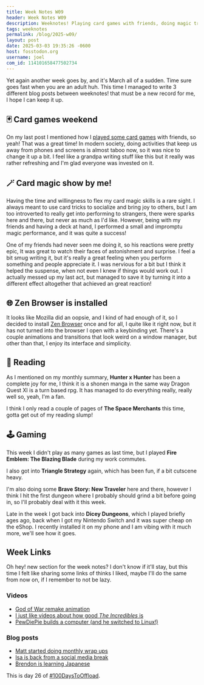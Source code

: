 ```yaml
---
title: Week Notes W09
header: Week Notes W09
description: Weeknotes! Playing card games with friends, doing magic tricks and other things that happened, also, links to things I liked!
tags: weeknotes
permalink: /blog/2025-w09/
layout: post
date: 2025-03-03 19:35:26 -0600
host: fosstodon.org
username: joel
com_id: 114101658477502734
---
```


Yet again another week goes by, and it's March all of a sudden. Time sure goes fast when you are an adult huh. This time I managed to write 3 different blog posts between weeknotes! that must be a new record for me, I hope I can keep it up.

## 🃏 Card games weekend

On my last post I mentioned how I [played some card games](/blog/neat-card-games-for-everyone) with friends, so yeah! That was a great time! In modern society, doing activities that keep us away from phones and screens is almost taboo now, so it was nice to change it up a bit. I feel like a grandpa writing stuff like this but it really was rather refreshing and I'm glad everyone was invested on it.

## 🪄 Card magic show by me!

Having the time and willingness to flex my card magic skills is a rare sight. I always meant to use card tricks to socialize and bring joy to others, but I am too introverted to really get into performing to strangers, there were sparks here and there, but never as much as I'd like. However, being with my friends and having a deck at hand, I performed a small and impromptu magic performance, and it was quite a success!

One of my friends had never seen me doing it, so his reactions were pretty epic, It was great to watch their faces of astonishment and surprise. I feel a bit smug writing it, but it's really a great feeling when you perform something and people appreciate it. I was nervious for a bit but I think it helped the suspense, when not even I knew if things would work out. I actually messed up my last act, but managed to save it by turning it into a different effect altogether that achieved an great reaction!

## 🌐 Zen Browser is installed

It looks like Mozilla did an oopsie, and I kind of had enough of it, so I decided to install [Zen Browser](https://zen-browser.app/) once and for all, I quite like it right now, but it has not turned into the browser I open with a keybinding yet. There's a couple animations and transitions that look weird on a window manager, but other than that, I enjoy its interface and simplicity.

## 📕 Reading

As I mentioned on my monthly summary, **Hunter x Hunter** has been a complete joy for me, I think it is a shonen manga in the same way Dragon Quest XI is a turn based rpg. It has managed to do everything really, really well so, yeah, I'm a fan.

I think I only read a couple of pages of **The Space Merchants** this time, gotta get out of my reading slump!

## 🕹️ Gaming

This week I didn't play as many games as last time, but I played **Fire Emblem: The Blazing Blade** during my work commutes.

I also got into **Triangle Strategy** again, which has been fun, if a bit cutscene heavy.

I'm also doing some **Brave Story: New Traveler** here and there, however I think I hit the first dungeon where I probably should grind a bit before going in, so I'll probably deal with it this week.

Late in the week I got back into **Dicey Dungeons**, which I played briefly ages ago, back when I got my Nintendo Switch and it was super cheap on the eShop. I recently installed it on my phone and I am vibing with it much more, we'll see how it goes.

## Week Links

Oh hey! new section for the week notes? I don't know if it'll stay, but this time I felt like sharing some links of thinks I liked, maybe I'll do the same from now on, if I remember to not be lazy.

### Videos
- [God of War remake animation](https://youtu.be/-jFgHM_cWXk)
- [I just like videos about how good *The Incredibles* is](https://youtu.be/4SMBmox6ldY)
- [PewDiePie builds a computer (and he switched to Linux!)](https://youtu.be/tsu0Rw3Nqi8)

### Blog posts
- [Matt started doing monthly wrap ups](https://mtwb.blog/2025/february-wrap-up/)
- [Isa is back from a social media break](https://tahimik.com/journal/what-i-learned-from-one-month-without-social-media)
- [Brendon is learning Japanese](https://wavelengths.online/posts/how-im-learning-japanese-14-days-in)

This is day 26 of [#100DaysToOffload](https://100daystooffload.com).
